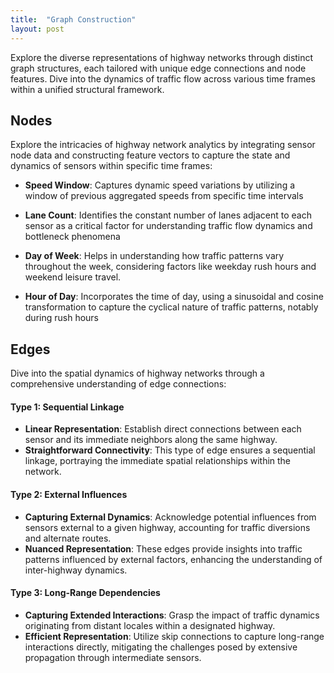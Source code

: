 ```yaml
---
title:  "Graph Construction"
layout: post
---
```

Explore the diverse representations of highway networks through distinct graph structures, each tailored with unique edge connections and node features. Dive into the dynamics of traffic flow across various time frames within a unified structural framework.


## Nodes
Explore the intricacies of highway network analytics by integrating sensor node data and constructing feature vectors to capture the state and dynamics of sensors within specific time frames:

- **Speed Window**: Captures dynamic speed variations by utilizing a window of previous aggregated speeds from specific time intervals

- **Lane Count**: Identifies the constant number of lanes adjacent to each sensor as a critical factor for understanding traffic flow dynamics and bottleneck phenomena

- **Day of Week**: Helps in understanding how traffic patterns vary throughout the week, considering factors like weekday rush hours and weekend leisure travel.

- **Hour of Day**: Incorporates the time of day, using a sinusoidal and cosine transformation to capture the cyclical nature of traffic patterns, notably during rush hours

## Edges
Dive into the spatial dynamics of highway networks through a comprehensive understanding of edge connections:

#### Type 1: Sequential Linkage
- **Linear Representation**: Establish direct connections between each sensor and its immediate neighbors along the same highway.
- **Straightforward Connectivity**: This type of edge ensures a sequential linkage, portraying the immediate spatial relationships within the network.

#### Type 2: External Influences
- **Capturing External Dynamics**: Acknowledge potential influences from sensors external to a given highway, accounting for traffic diversions and alternate routes.
- **Nuanced Representation**: These edges provide insights into traffic patterns influenced by external factors, enhancing the understanding of inter-highway dynamics.

#### Type 3: Long-Range Dependencies
- **Capturing Extended Interactions**: Grasp the impact of traffic dynamics originating from distant locales within a designated highway.
- **Efficient Representation**: Utilize skip connections to capture long-range interactions directly, mitigating the challenges posed by extensive propagation through intermediate sensors.
